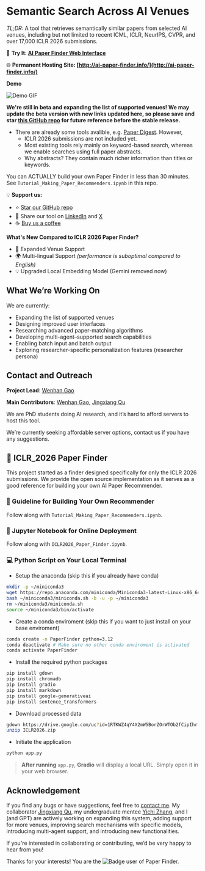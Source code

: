 # Semantic Search Across AI Venues

*TL;DR:* A tool that retrieves semantically similar papers from selected AI venues, including but not limited to recent ICML, ICLR, NeurIPS, CVPR, and over 17,000 ICLR 2026 submissions.

🔗 **Try It: [AI Paper Finder Web Interface](https://b67491c9b7c1a4f083.gradio.live)**

🌐 **Permanent Hosting Site: [http://ai-paper-finder.info/](http://ai-paper-finder.info/)**

**Demo**

![Demo GIF](AI_paper_finder_demo.gif)

**We're still in beta and expanding the list of supported venues! We may update the beta version with new links updated here, so please save and star [this GitHub repo](https://github.com/wenhangao21/ICLR26_Paper_Finder) for future reference before the stable release.**

- There are already some tools avalible, e.g. [Paper Digest](https://www.paperdigest.org/). However,
	- ICLR 2026 submissions are not included yet.
	- Most existing tools rely mainly on keyword-based search, whereas we enable searches using full paper abstracts.
	- Why abstracts? They contain much richer information than titles or keywords.


You can ACTUALLY build your own Paper Finder in less than 30 minutes. See `Tutorial_Making_Paper_Recommenders.ipynb` in this repo.

💡 **Support us:**

* ⭐ [Star our GitHub repo](https://github.com/wenhangao21/ICLR26_Paper_Finder)
* 🔗 Share our tool on [LinkedIn](https://www.linkedin.com/in/wenhan-gao-2311611b4/) and [X](https://x.com/Wenhanacademia)
* ☕ [Buy us a coffee](https://buymeacoffee.com/wenhanacado)

**What's New Compared to ICLR 2026 Paper Finder?**
- 🧭 Expanded Venue Support
- 🌍 Multi-lingual Support *(performance is suboptimal compared to English)*
- 💡 Upgraded Local Embedding Model (Gemini removed now)

## What We’re Working On

We are currently:

* Expanding the list of supported venues
* Designing improved user interfaces
* Researching advanced paper-matching algorithms
* Developing multi-agent–supported search capabilities
* Enabling batch input and batch output
* Exploring researcher-specific personalization features (researcher persona)

## Contact and Outreach

**Project Lead**: [Wenhan Gao](https://wenhangao21.github.io/)

**Main Contributors**: [Wenhan Gao](https://wenhangao21.github.io/), [Jingxiang Qu](https://qujx.github.io/)

We are PhD students doing AI research, and it’s hard to afford servers to host this tool.

We’re currently seeking affordable server options, contact us if you have any suggestions.



## 🚀 ICLR_2026 Paper Finder
This project started as a finder designed specifically for only the ICLR 2026 submissions. We provide the open source implementation as it serves as a good reference for building your own AI Paper Recommender.

### 📓 Guideline for Building Your Own Recommender
Follow along with `Tutorial_Making_Paper_Recommenders.ipynb`. 

### 📓 Jupyter Notebook for Online Deployment
Follow along with `ICLR2026_Paper_Finder.ipynb`. 

### 💻 Python Script on Your Local Terminal
- Setup the anaconda (skip this if you already have conda)
```bash
mkdir -p ~/miniconda3
wget https://repo.anaconda.com/miniconda/Miniconda3-latest-Linux-x86_64.sh -O ~/miniconda3/miniconda.sh
bash ~/miniconda3/miniconda.sh -b -u -p ~/miniconda3
rm ~/miniconda3/miniconda.sh
source ~/miniconda3/bin/activate
```

- Create a conda enviroment (skip this if you want to just install on your base enviroment)
```bash
conda create -n PaperFinder python=3.12
conda deactivate # Make sure no other conda enviroment is activated
conda activate PaperFinder
```

-  Install the required python packages
```bash
pip install gdown
pip install chromadb
pip install gradio
pip install markdown
pip install google-generativeai
pip install sentence_transformers
```
- Download processed data
```bash
gdown https://drive.google.com/uc?id=1RTKWZ4qY4X2mW5BorZOrWTOb2fCipIhr
unzip ICLR2026.zip
```	

- Initiate the application
```bash
python app.py
```	

> **After running** `app.py`, **Gradio** will display a local URL. Simply open it in your web browser.

## Acknowledgement
If you find any bugs or have suggestions, feel free to [contact me](https://wenhangao21.github.io/).
My collaborator [Jingxiang Qu](https://qujx.github.io/), my undergraduate mentee [Yichi Zhang](https://yichixiaoju.github.io/YichiZhang.github.io/), and I (and GPT) are actively working on expanding this system, adding support for more venues, improving search mechanisms with specific models, introducing multi-agent support, and introducing new functionalities.

If you're interested in collaborating or contributing, we’d be very happy to hear from you!

Thanks for your interests! You are the ![Badge](https://hitscounter.dev/api/hit?url=https%3A%2F%2Fgithub.com%2Fwenhangao21%2FICLR26_Paper_Finder&label=Paper_Finder&icon=book-half&color=%239ec5fe&message=&style=flat&tz=UTC) user of Paper Finder.


